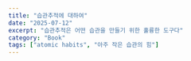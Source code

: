 ```yaml
---
title: "습관추적에 대하여"
date: "2025-07-12"
excerpt: "습관추적은 어떤 습관을 만들기 위한 훌륭한 도구다"
category: "Book"
tags: ["atomic habits", "아주 작은 습관의 힘"]
---
```


